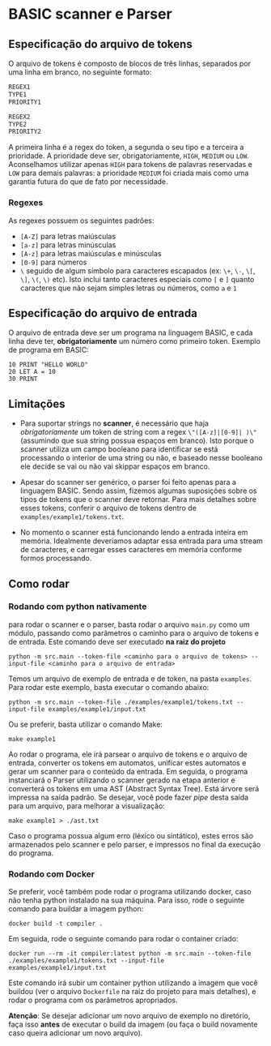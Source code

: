 # BASIC scanner e Parser

## Especificação do arquivo de tokens

O arquivo de tokens é composto de blocos de três linhas, separados por uma linha em branco, no seguinte formato:

```txt
REGEX1
TYPE1
PRIORITY1

REGEX2
TYPE2
PRIORITY2
```

A primeira linha é a regex do token, a segunda o seu tipo e a terceira a prioridade. A prioridade deve ser, obrigatoriamente, `HIGH`, `MEDIUM` ou `LOW`. Aconselhamos utilizar apenas `HIGH` para tokens de palavras reservadas e `LOW` para demais palavras: a prioridade `MEDIUM` foi criada mais como uma garantia futura do que de fato por necessidade.

### Regexes

As regexes possuem os seguintes padrões:

- `[A-Z]` para letras maiúsculas
- `[a-z]` para letras minúsculas
- `[A-z]` para letras maiúsculas e minúsculas
- `[0-9]` para números
- `\` seguido de algum símbolo para caracteres escapados (ex: `\+`, `\-`, `\[`, `\]`, `\(`, `\)` etc). Isto  inclui tanto caracteres especiais como `[` e `]` quanto caracteres que não sejam simples letras ou números, como `a` e `1`

## Especificação do arquivo de entrada

O arquivo de entrada deve ser um programa na linguagem BASIC, e cada linha deve ter, **obrigatoriamente** um número como primeiro token. Exemplo de programa em BASIC:

```BASIC
10 PRINT "HELLO WORLD"
20 LET A = 10
30 PRINT
```

## Limitações

- Para suportar strings no **scanner**, é necessário que haja *obrigatoriamente* um token de  string com a regex `\"([A-z]|[0-9]| )\"` (assumindo que sua string possua espaços em branco). Isto porque o scanner utiliza um campo booleano para identificar se está processando o interior de uma string ou não, e baseado nesse booleano ele decide se vai ou não vai skippar espaços em branco.

- Apesar do scanner ser genérico, o parser foi feito apenas para a linguagem BASIC. Sendo assim, fizemos algumas suposições sobre os tipos de tokens que o scanner deve retornar. Para mais detalhes sobre esses tokens, conferir o arquivo de tokens dentro de `examples/example1/tokens.txt`.

- No momento o scanner está funcionando lendo a entrada inteira em memória. Idealmente deveriamos adaptar essa entrada para uma stream de caracteres, e carregar esses caracteres em memória conforme formos processando.

## Como rodar

### Rodando com python nativamente

para rodar o scanner e o parser, basta rodar  o arquivo `main.py`  como um módulo, passando como parâmetros o caminho para o arquivo de tokens e de entrada. Este comando deve ser executado **na raiz do projeto**

```shell
python -m src.main --token-file <caminho para o arquivo de tokens> --input-file <caminho para o arquivo de entrada>
```

Temos um arquivo de exemplo de entrada e de token, na pasta `examples`. Para rodar este exemplo, basta executar o comando abaixo:

```shell
python -m src.main --token-file ./examples/example1/tokens.txt --input-file examples/example1/input.txt
```

Ou se preferir, basta utilizar o comando Make:

```shell
make example1
```

Ao rodar o programa, ele irá parsear o arquivo de tokens e o arquivo de entrada, converter os tokens em automatos, unificar estes  automatos e gerar um scanner para o conteúdo da entrada. Em seguida, o programa instanciará o Parser utilizando o scanner gerado na etapa anterior e converterá os tokens em uma AST (Abstract Syntax Tree). Está árvore será impressa na saída padrão. Se desejar, você pode fazer *pipe* desta saída para um arquivo, para melhorar a visualização:

```shell
make example1 > ./ast.txt
```

Caso o programa possua algum erro (léxico ou sintático), estes erros são armazenados pelo scanner e pelo parser, e impressos no final da execução do programa.

### Rodando com Docker

Se preferir, você também pode rodar o programa utilizando docker, caso não tenha python instalado na sua máquina. Para isso, rode o seguinte comando para buildar a imagem python:

```shell
docker build -t compiler .
```

Em seguida, rode o seguinte comando para rodar o container criado:

```shell
docker run --rm -it compiler:latest python -m src.main --token-file ./examples/example1/tokens.txt --input-file examples/example1/input.txt
```

Este comando irá subir um container python utilizando a imagem que você buildou (ver o arquivo `Dockerfile` na raiz do projeto para mais detalhes), e rodar o programa com os parâmetros apropriados.

**Atenção**: Se desejar adicionar um novo arquivo de exemplo no diretório, faça isso **antes** de executar o build da imagem (ou faça o build novamente caso queira adicionar  um novo arquivo).
